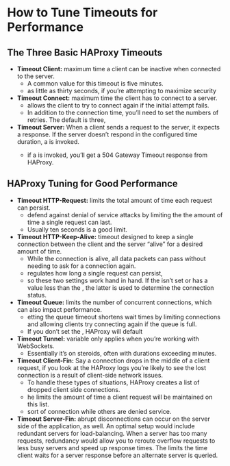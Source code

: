 # How to Tune Timeouts for Performance

## The Three Basic HAProxy Timeouts

- __Timeout Client:__  maximum time a client can be inactive when connected to the server.
  - A common value for this timeout is five minutes.
  - as little as thirty seconds, if you’re attempting to maximize security 
- __Timeout Connect:__ maximum time the client has to connect to a server.
  - allows the client to try to connect again if the initial attempt fails.
  - In addition to the connection time, you’ll need to set the numbers of retries. The default is three, 
- __Timeout Server:__ When a client sends a request to the server, it expects a response. If the server doesn’t respond in the configured time duration, a <timeout server> is invoked.
   - if a <timeout serve> is invoked, you’ll get a 504 Gateway Timeout response from HAProxy.

## HAProxy Tuning for Good Performance

- __Timeout HTTP-Request:__  limits the total amount of time each request can persist. 
  - defend against denial of service attacks by limiting the the amount of time a single request can last.
  - Usually ten seconds is a good limit.
- __Timeout HTTP-Keep-Alive:__  timeout designed to keep a single connection between the client and the server “alive” for a desired amount of time. 
  -  While the connection is alive, all data packets can pass without needing to ask for a connection again. 
  - <timeout http-request> regulates how long a single request can persist,
  - so these two settings work hand in hand. If the <timeout http-keep-alive> isn’t set or has a value less than the <timeout http-request>, the latter is used to determine the connection status.
- __Timeout Queue:__  limits the number of concurrent connections, which can also impact performance.
  - etting the queue timeout shortens wait times by limiting connections and allowing clients try connecting again if the queue is full. 
  - If you don’t set the <timeout queue>, HAProxy will default 
- __Timeout Tunnel:__  variable only applies when you’re working with WebSockets. 
  - Essentially it’s <timeout keep-alive> on steroids, often with durations exceeding minutes. 
- __Timeout Client-Fin:__ Say a connection drops in the middle of a client request, if you look at the HAProxy logs you’re likely to see the lost connection is a result of client-side network issues. 
  - To handle these types of situations, HAProxy creates a list of dropped client side connections. 
  - he <timeout client-fin> limits the amount of time a client request will be maintained on this list. 
  - sort of connection while others are denied service. 
- __Timeout Server-Fin:__ abrupt disconnections can occur on the server side of the application, as well. An optimal setup would include redundant servers for load-balancing. When a server has too many requests, redundancy would allow you to reroute overflow requests to less busy servers and speed up response times. The <timeout server-fin> limits the time client waits for a server response before an alternate server is queried.